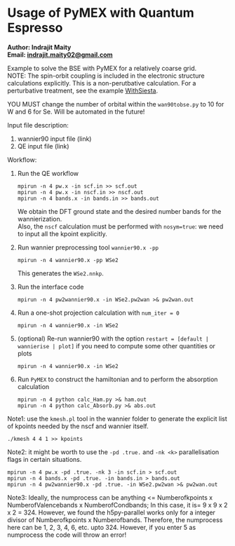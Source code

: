 # Usage of PyMEX with Quantum Espresso

**Author: Indrajit Maity  
Email: <indrajit.maity02@gmail.com>**

Example to solve the BSE with PyMEX for a relatively coarse grid.  
NOTE: The spin-orbit coupling is included in the electronic
structure calculations explicitly. This is a non-perutbative
calculation. For a perturbative treatment, see the example
[WithSiesta](../WithSiesta).

YOU MUST change the number of orbital within the
`wan90tobse.py` to 10 for W and 6 for Se. Will be automated
in the future!


Input file description:

1. wannier90 input file (link)
2. QE input file (link)

Workflow:


1. Run the QE workflow

   ```
   mpirun -n 4 pw.x -in scf.in >> scf.out
   mpirun -n 4 pw.x -in nscf.in >> nscf.out
   mpirun -n 4 bands.x -in bands.in >> bands.out
   ```

   We obtain the DFT ground state and the desired number bands for the wannierization.  
   Also, the `nscf` calculation must be performed with `nosym=true`: we need to input all the kpoint explicitly.

2. Run wannier preprocessing tool `wannier90.x -pp`

   ```
   mpirun -n 4 wannier90.x -pp WSe2
   ```

   This generates the `WSe2.nnkp`.

3. Run the interface code 
   ```
   mpirun -n 4 pw2wannier90.x -in WSe2.pw2wan >& pw2wan.out
   ```

4. Run a one-shot projection calculation with `num_iter = 0`
   ```
   mpirun -n 4 wannier90.x -in WSe2
   ```

5. (optional) Re-run wannier90 with the option `restart = [default | wannierise | plot]` if you need to compute some other quantities or plots
   ```
   mpirun -n 4 wannier90.x -in WSe2
   ```

6. Run `PyMEX` to construct the hamiltonian and to perform the absorption calculation
   ```
   mpirun -n 4 python calc_Ham.py >& ham.out
   mpirun -n 4 python calc_Absorb.py >& abs.out
   ```

Note1: use the `kmesh.pl` tool in the wannier folder to generate the explicit list of kpoints needed by the nscf and wannier itself.
```
./kmesh 4 4 1 >> kpoints
```

Note2: it might be worth to use the `-pd .true.` and `-nk <k>` parallelisation flags in certain situations.
```
mpirun -n 4 pw.x -pd .true. -nk 3 -in scf.in > scf.out
mpirun -n 4 bands.x -pd .true. -in bands.in > bands.out
mpirun -n 4 pw2wannier90.x -pd .true. -in WSe2.pw2wan >& pw2wan.out
```

Note3: Ideally, the numprocess can be anything <= Numberofkpoints x NumberofValencebands x NumberofCondbands; In this case, it is= 9 x 9 x 2 x 2 = 324. However, we found the h5py-parallel works only for a integer divisor of Numberofkpoints x Numberofbands. Therefore, the numprocess here can be 1, 2, 3, 4, 6, etc. upto 324. However, if you enter 5 as numprocess the code will throw an error!

